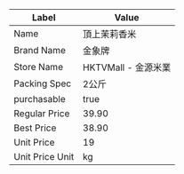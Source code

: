 | Label           | Value           |
| --------------- | --------------- |
| Name            | 頂上茉莉香米          |
| Brand Name      | 金象牌             |
| Store Name      | HKTVMall - 金源米業 |
| Packing Spec    | 2公斤             |
| purchasable     | true            |
| Regular Price   | 39.90           |
| Best Price      | 38.90           |
| Unit Price      | 19              |
| Unit Price Unit | kg              |
